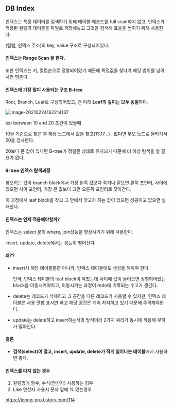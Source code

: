 ## DB Index

인덱스는 특정 데이터를 검색하기 위해 테이블 레코드를 full scan하지 않고, 인덱스가 적용된 컬럼의 테이블을 파일로 저장해놓고 그것을 검색해 효율을 높이기 위해 사용한다.

(컬럼, 인덱스 주소)의 key, value 구조로 구성되어있다.



#### 인덱스는 Range Scan 을 한다.

또한 인덱스는 키, 컬럼순으로 정렬되어있기 때문에 특정값을 찾다가 해당 범위를 넘어서면 멈춘다.



#### 인덱스에 가장 많이 사용되는 구조 B-tree

Root, Branch, Leaf로 구성되어있고, 맨 아래 **Leaf의 깊이는 모두 동일**하다.

![image-20210224162214137](../AppData/Roaming/Typora/typora-user-images/image-20210224162214137.png)



ex) between 10 and 20 조건이 있을때

10을 기준으로 찾은 후 해당 노드에서 값을 찾고(13,17...) , 없다면 부모 노드로 올라가서 20을 검사한다.

20보다 큰 값이 있다면 B-tree가 정렬된 상태로 유지되기 때문에 더 이상 탐색을 할 필요가 없다. 



#### B-tree 인덱스 탐색과정

찾으려는 값이 branch block에서 가장 왼쪽 값보다  작거나 같으면 왼쪽 포인터, 사이에 있으면 사이 포인터, 가장 큰 값보다 크면 오른쪽 포인터로 찾아간다.

이 과정에서 leaf block을 찾고 그 안에서 찾고자 하는 값이 있으면 성공이고 없으면 실패한다.



#### 인덱스는 언제 적용해야할까?

인덱스는 select 문의 where, join성능을 향상시키기 위해 사용한다.

insert, update, delete에서는 성능이 떨어진다



#### 왜??

- insert시 해당 테이블뿐만 아니라, 인덱스 테이블에도 생성을 해줘야 한다.

  만약, 인덱스 테이블의 leaf block이 꽉찼는데 사이에 값이 들어오면 정렬되어있는 block을 이동시켜야하고, 이동시키는 과정이 redo에 기록되는 수고가 생긴다.

- delete는 레코드가 삭제하고 그 공간을 다른 레코드가 사용할 수 있지만, 인덱스 테이블은 사용 안함 표시만 하고 해당 공간은 계속 차지하고 있기 때문에 주의해야한다.

- update는 delete하고 insert하는식의 방식이라 2가지 쿼리가 동시에 작용해 부하가 많아진다.



#### 결론

- **검색(select)이 많고, insert, update, delete가 적게 일어나는 테이블**에서 사용하면 좋다.



#### 인덱스를 타지 않는 경우

1. 칼럼명에 함수, 수식(연산자) 사용하는 경우
2. Like 연산자 사용시 문자 앞에 % 있는경우











https://jeong-pro.tistory.com/114
